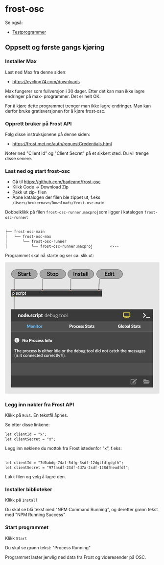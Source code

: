 # frost-osc

Se også:
* [Testprogrammer](./frost-osc-max/testers/doc/README.md)

## Oppsett og første gangs kjøring

### Installer Max

Last ned Max fra denne siden:
 * https://cycling74.com/downloads

Max fungerer som fullversjon i 30 dager. Etter det kan man ikke lagre endringer på max- programmer. Det er helt OK.

For å kjøre dette programmet trenger man ikke lagre endringer. Man kan derfor bruke gratisversjonen for å kjøre frost-osc.

### Opprett bruker på Frost API

Følg disse instruksjonene på denne siden: 
* https://frost.met.no/auth/requestCredentials.html


Noter ned "Client Id" og "Client Secret" på et sikkert sted. Du vil trenge disse senere.

### Last ned og start frost-osc

* Gå til https://github.com/badeand/frost-osc
* Klikk Code -> Download Zip
* Pakk ut zip- filen
* Åpne katalogen der filen ble zippet ut, f.eks ```/Users/brukernavn/Downloads/frost-osc-main```

Dobbelklikk på filen ```frost-osc-runner.maxproj```som ligger i katalogen ```frost-osc-runner```:

```

├── frost-osc-main
│   └── frost-osc-max
│       └── frost-osc-runner
│           └── frost-osc-runner.maxproj        <---
```

Programmet skal nå starte og ser ca. slik ut:

![](./frost-osc-max/doc/img/frost-osc_main_screen.png)

### Legg inn nøkler fra Frost API

Klikk på ```Edit```. En tekstfil åpnes.

Se etter disse linkene:

```
let clientId = "x";
let clientSecret = "x";
```

Legg inn nøklene du mottok fra Frost istedenfor "x", f.eks:

```

let clientId = "7d0abdg-74af-5dfg-3sdf-12dgtfdfgdgfh";
let clientSecret = "97fasdf-23df-4d7a-2sdf-128dfheudfdf";

```

Lukk filen og velg å lagre den.

### Installer biblioteker

Klikk på ```Install```

Du skal se blå tekst med "NPM Command Running", og deretter grønn tekst med "NPM Running Success"

### Start programmet

Klikk ```Start```

Du skal se grønn tekst: "Process Running"

Programmet laster jenvlig ned data fra Frost og videresender på OSC.
